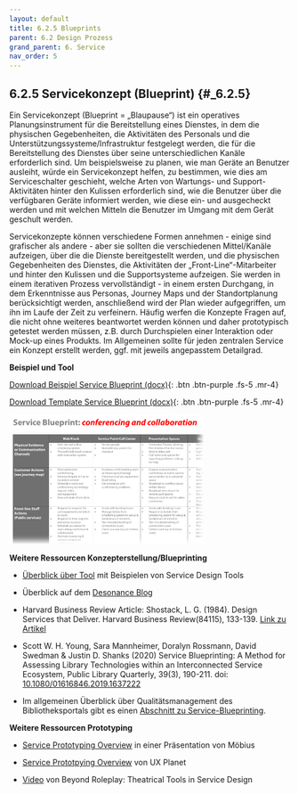 ```yaml
---
layout: default
title: 6.2.5 Blueprints
parent: 6.2 Design Prozess
grand_parent: 6. Service
nav_order: 5
---
```


## 6.2.5 Servicekonzept (Blueprint) {#_6.2.5}

Ein Servicekonzept (Blueprint = „Blaupause“) ist ein operatives
Planungsinstrument für die Bereitstellung eines Dienstes, in dem die
physischen Gegebenheiten, die Aktivitäten des Personals und die
Unterstützungssysteme/Infrastruktur festgelegt werden, die für die
Bereitstellung des Dienstes über seine unterschiedlichen Kanäle
erforderlich sind. Um beispielsweise zu planen, wie man Geräte an
Benutzer ausleiht, würde ein Servicekonzept helfen, zu bestimmen, wie
dies am Serviceschalter geschieht, welche Arten von Wartungs- und
Support-Aktivitäten hinter den Kulissen erforderlich sind, wie die
Benutzer über die verfügbaren Geräte informiert werden, wie diese ein-
und ausgecheckt werden und mit welchen Mitteln die Benutzer im Umgang
mit dem Gerät geschult werden.

Servicekonzepte können verschiedene Formen annehmen - einige sind
grafischer als andere - aber sie sollten die verschiedenen Mittel/Kanäle
aufzeigen, über die die Dienste bereitgestellt werden, und die
physischen Gegebenheiten des Dienstes, die Aktivitäten der
„Front-Line“-Mitarbeiter und hinter den Kulissen und die Supportsysteme
aufzeigen. Sie werden in einem iterativen Prozess vervollständigt - in
einem ersten Durchgang, in dem Erkenntnisse aus Personas, Journey Maps
und der Standortplanung berücksichtigt werden, anschließend wird der
Plan wieder aufgegriffen, um ihn im Laufe der Zeit zu verfeinern. Häufig
werfen die Konzepte Fragen auf, die nicht ohne weiteres beantwortet
werden können und daher prototypisch getestet werden müssen, z.B. durch
Durchspielen einer Interaktion oder Mock-up eines Produkts. Im
Allgemeinen sollte für jeden zentralen Service ein Konzept erstellt
werden, ggf. mit jeweils angepasstem Detailgrad.

**Beispiel und Tool**

[Download Beispiel Service Blueprint (docx)](media/tools/DE_Service_Blueprint_Beispiel.docx){: .btn .btn-purple .fs-5 .mr-4}

[Download Template Service Blueprint (docx)](media/tools/DE_Service_Blueprint.docx){: .btn .btn-purple .fs-5 .mr-4}

<img src="./media/image5.png" style="width:3.63542in;height:2.41916in" alt="C:\095BE625\30DB0234-6D90-42FF-B947-F0196E2C4680-Dateien\image012.png" />

**Weitere Ressourcen Konzepterstellung/Blueprinting**

-   [Überblick über Tool](http://www.servicedesigntools.org/tools/35) mit Beispielen von Service Design Tools

-   Überblick auf dem [Desonance Blog](http://desonance.wordpress.com/2010/06/16/service-blueprinting/)

-   Harvard Business Review Article: Shostack, L. G. (1984). Design Services that Deliver. Harvard Business Review(84115), 133-139. [Link zu Artikel](https://hbr.org/1984/01/designing-services-that-deliver)

-   Scott W. H. Young, Sara Mannheimer, Doralyn Rossmann, David Swedman & Justin D. Shanks (2020) Service Blueprinting: A Method for Assessing Library Technologies within an Interconnected Service Ecosystem, Public Library Quarterly, 39(3), 190-211. doi: [10.1080/01616846.2019.1637222](https://doi.org/10.1080/01616846.2019.1637222)

-   Im allgemeinen Überblick über Qualitätsmanagement des Bibliotheksportals gibt es einen [Abschnitt zu Service-Blueprinting](https://bibliotheksportal.de/ressourcen/management/marketing-baukasten/strategisches-marketing/qualitaetsmanagement/).

**Weitere Ressourcen Prototyping**

-   [Service Prototyping Overview](http://issuu.com/flandersdc/docs/091028-make-it-happen-service-prototyping-v1) in einer Präsentation von Möbius

-   [Service Prototpying Overview](https://uxplanet.org/a-brief-guide-to-service-prototyping-fc0cdf8a1a8e) von UX Planet

-   [Video](http://vimeo.com/15969083) von Beyond Roleplay: Theatrical Tools in Service Design

